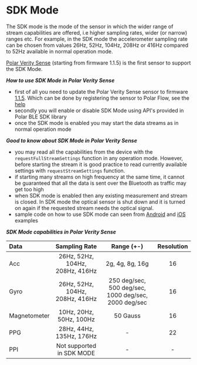 # SDK Mode

The SDK mode is the mode of the sensor in which the wider range of stream capabilities are offered, i.e higher sampling rates, wider (or narrow) ranges etc. For example, in the SDK mode the accelerometer sampling rate can be chosen from values 26Hz, 52Hz, 104Hz, 208Hz or 416Hz compared to 52Hz available in normal operation mode. 

[Polar Verity Sense](https://www.polar.com/en/products/accessories/polar-verity-sense) (starting from firmware 1.1.5) is the first sensor to support the SDK Mode. 

***How to use SDK Mode in Polar Verity Sense***
- first of all you need to update the Polar Verity Sense sensor to firmware [1.1.5](https://support.polar.com/en/updates/polar-verity-sense-11-firmware-update). Which can be done by registering the sensor to Polar Flow, see the [help](https://support.polar.com/e_manuals/verity-sense/polar-verity-sense-user-manual-english/firmware-update.htm)
- secondly you will enable or disable SDK Mode using API's provided in Polar BLE SDK library
- once the SDK mode is enabled you may start the data streams as in normal operation mode 

***Good to know about SDK Mode in Polar Verity Sense***
- you may read all the capabilities from the device with the `requestFullStreamSettings` function in any operation mode. However, before starting the stream it is good practice to read currently available settings with `requestStreamSettings` function. 
- if starting many streams on high frequency at the same time, it cannot be guaranteed that all the data is sent over the Bluetooth as traffic may get too high
- when SDK mode is enabled then any existing measurement and stream is closed. In SDK mode the optical sensor is shut down and it is turned on again if the requested stream needs the optical signal. 
- sample code on how to use SDK mode can seen from [Android](../examples/example-android)  and [iOS](../examples/example-ios) examples

***SDK Mode capabilities in Polar Verity Sense***

| Data        | Sampling Rate                  | Range (+-)                                           |    Resolution |
|:------------|:------------------------------:|:----------------------------------------------------:|:----------:|
| Acc         |26Hz, 52Hz, 104Hz, 208Hz, 416Hz | 2g, 4g, 8g, 16g                                      |16          |
| Gyro        |26Hz, 52Hz, 104Hz, 208Hz, 416Hz | 250 deg/sec, 500 deg/sec, 1000 deg/sec, 2000 deg/sec |16          |
| Magnetometer|10Hz, 20Hz, 50Hz, 100Hz         | 50 Gauss                                             |16          |
| PPG        |28Hz, 44Hz, 135Hz, 176Hz        | -                                                    |22          |
| PPI          |Not supported in SDK MODE      | -                                                    |-          |
